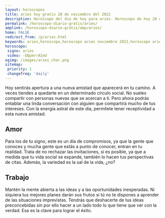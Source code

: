```yaml
---
layout: horoscopos
title: aries hoy gratis 28 de noviembre del 2022 
description: Horóscopo del dia de hoy para aries. Horoscopo de hoy 28 de noviembre del 2022. Las predicciones de amor, trabajo, vida personal gratis.
permalink: /horoscopo-diario-gratis/aries/
amplink: /horoscopo-diario-gratis/amp/aries/
home: FALSE
redirect_from: /p/aries.html
keywords: aries,horoscopo,horoscopo aries noviembre 2022,horoscopo aries hoy,tarot aries noviembre 2022,horoscopo aries,tarot aries hoy,horoscopo de hoy,horoscopo diario,tarot del amor,horoscopo de hoy aries,horoscopo diario del tarot, Horoscopo de hoy aries 28 de noviembre del 2022,horóscopo del día,signos zodiacales 2022, el horoscopo de hoy
horoscopo:
 signo: aries
 video: -DQpmrrAIeU
ogimg: /images/aries_char.png
sitemap:
 priority: 1
 changefreq: 'daily'
---
```



Hoy sentirás apertura a una nueva amistad que aparecerá en tu camino. A veces tiendes a quedarte en un determinado círculo social. No sueles compartir con personas nuevas que se acercan a ti. Pero ahora podrás entablar una linda conversación con alguien que compartirá mucho de tus intereses. Con la energía astral de este día, permítete tener receptividad a esta nueva amistad.

## Amor

Para los de tu signo, este es un día de compromisos, ya que la gente que conoces y mucha gente que estás a punto de conocer, entran en tu realidad. Trata de no rechazar las invitaciones, si es posible, ya que a medida que tu vida social se expande, también lo hacen tus perspectivas de citas. Además, la variedad es la sal de la vida, ¿no?

## Trabajo

Mantén la mente abierta a las ideas y a las oportunidades inesperadas. Ni siquiera tus mejores planes darán sus frutos si tú no te dispones a aprender de las situaciones imprevistas. Tendrás que deshacerte de tus ideas preconcebidas sin por ello hacer a un lado todo lo que tiene que ver con la verdad. Esa es la clave para lograr el éxito.